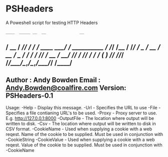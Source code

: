 # PSHeaders
A Poweshell script for testing HTTP Headers

    ____  _____ __  __               __              
   / __ \/ ___// / / /__  ____ _____/ /__  __________
  / /_/ /\__ \/ /_/ / _ \/ __ / __  / _ \/ ___/ ___/
 / ____/___/ / __  /  __/ /_/ / /_/ /  __/ /  (__  ) 
/_/    /____/_/ /_/\___/\__,_/\__,_/\___/_/  /____/  
-----------------------------------------------------
Author : Andy Bowden
Email  : Andy.Bowden@coalfire.com
Version: PSHeaders-0.1
-----------------------------------------------------
Usage:
    -Help        - Display this message.
    -Url         - Specifies the URL to use
    -File        - Specifies a file contianing URL's to be used.
    -Proxy       - Proxy server to use. E.g. http://127.0.0.1:8000
    -OutputFile  - The location where output will be written to disk.
    -Csv         - The location where output will be written to disk
                   in CSV format.
    -CookieName  - Used when supplying a cookie with a web reqest. 
                   Name of the cookie to be supplied. Must be used in
                   conjunction with -CookieString
    -CookieValue - Used when supplying a cookie with a web reqest. 
                   Value of the cookie to be supplied. Must be used 
                   in conjunction with -CookieName
